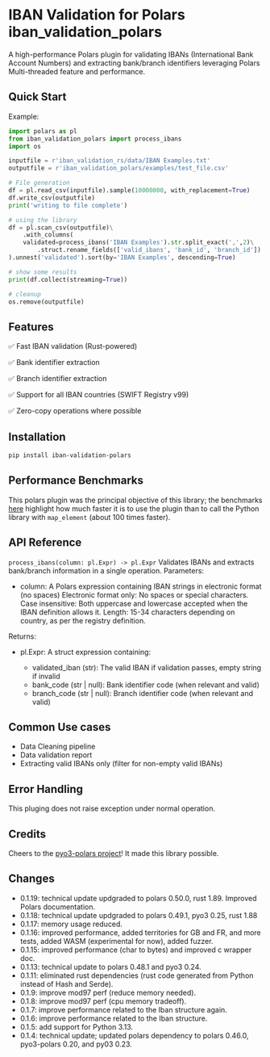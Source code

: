 # IBAN Validation for Polars iban_validation_polars
A high-performance Polars plugin for validating IBANs (International Bank Account Numbers) and extracting bank/branch identifiers leveraging Polars Multi-threaded feature and performance.

## Quick Start
Example:
```python
import polars as pl
from iban_validation_polars import process_ibans
import os

inputfile = r'iban_validation_rs/data/IBAN Examples.txt'
outputfile = r'iban_validation_polars/examples/test_file.csv'

# File generation 
df = pl.read_csv(inputfile).sample(10000000, with_replacement=True)
df.write_csv(outputfile)
print('writing to file complete')

# using the library
df = pl.scan_csv(outputfile)\
    .with_columns(
    validated=process_ibans('IBAN Examples').str.split_exact(',',2)\
        .struct.rename_fields(['valid_ibans', 'bank_id', 'branch_id'])
).unnest('validated').sort(by='IBAN Examples', descending=True)

# show some results
print(df.collect(streaming=True))

# cleanup
os.remove(outputfile)
```
## Features
✅ Fast IBAN validation (Rust-powered)

✅ Bank identifier extraction

✅ Branch identifier extraction

✅ Support for all IBAN countries (SWIFT Registry v99)

✅ Zero-copy operations where possible

## Installation
```bash 
pip install iban-validation-polars
```

## Performance Benchmarks
This polars plugin was the principal objective of this library; the benchmarks [here](../iban_validation_bench_py/README.md) highlight how much faster it is to use the plugin than to call the Python library with ```map_element``` (about 100 times faster).

## API Reference
`process_ibans(column: pl.Expr) -> pl.Expr`
Validates IBANs and extracts bank/branch information in a single operation.
Parameters:
 - column: A Polars expression containing IBAN strings in electronic format (no spaces)
    Electronic format only: No spaces or special characters.
    Case insensitive: Both uppercase and lowercase accepted when the IBAN definition allows it.
    Length: 15-34 characters depending on country, as per the registry definition.

Returns:

- pl.Expr: A struct expression containing:

    - validated_iban (str): The valid IBAN if validation passes, empty string if invalid
    - bank_code (str | null): Bank identifier code (when relevant and valid)
    - branch_code (str | null): Branch identifier code (when relevant and valid)

## Common Use cases
 - Data Cleaning pipeline
 - Data validation report
 - Extracting valid IBANs only (filter for non-empty valid IBANs)

## Error Handling
This pluging does not raise exception under normal operation.

## Credits
Cheers to the [pyo3-polars project](https://github.com/pola-rs/pyo3-polars)! It made this library possible.

## Changes
 - 0.1.19: technical update updgraded to polars 0.50.0, rust 1.89. Improved Polars documentation.
 - 0.1.18: technical update updgraded to polars 0.49.1, pyo3 0.25, rust 1.88
 - 0.1.17: memory usage reduced.
 - 0.1.16: improved performance, added territories for GB and FR, and more tests, added WASM (experimental for now), added fuzzer.
 - 0.1.15: improved performance (char to bytes) and improved c wrapper doc.
 - 0.1.13: technical update to polars 0.48.1 and pyo3 0.24.
 - 0.1.11: eliminated rust dependencies (rust code generated from Python instead of Hash and Serde).
 - 0.1.9: improve mod97 perf (reduce memory needed).
 - 0.1.8: improve mod97 perf (cpu memory tradeoff).
 - 0.1.7: improve performance related to the Iban structure again.
 - 0.1.6: improve performance related to the Iban structure.
 - 0.1.5: add support for Python 3.13.
 - 0.1.4: technical update; updated polars dependency to polars 0.46.0, pyo3-polars 0.20, and py03 0.23.
